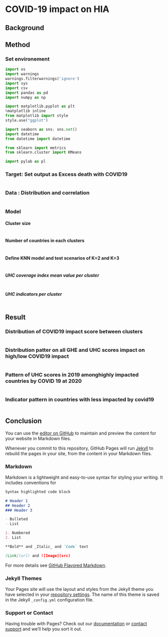 # COVID-19 impact on HIA

## Background 

## Method 
### Set environement 
```python
import os
import warnings
warnings.filterwarnings('ignore')
import sys
import csv 
import pandas as pd
import numpy as np

import matplotlib.pyplot as plt
%matplotlib inline  
from matplotlib import style
style.use("ggplot")

import seaborn as sns; sns.set()
import datetime
from datetime import datetime

from sklearn import metrics
from sklearn.cluster import KMeans

import pylab as pl
```


### Target: Set output as Excess death with COVID19 
```markdown

```
### Data : Distribution and correlation 
```markdown

```

### Model 
#### Cluster size 
```markdown

```

#### Number of countries in each clusters 
```markdown

```

#### Define KNN model and test scenarios of K=2 and K=3
```markdown

```

##### UHC coverage index mean value per cluster
```markdown

```

##### UHC indicators per cluster 
```markdown

```


## Result
### Distribution of COVID19 impact score between clusters
```markdown

```

### Distribution patter on all GHE and UHC scores impact on high/low COVID19 impact 
```markdown

```

### Pattern of UHC scores in 2019 amonghighly impacted countries by COVID 19 at 2020 
```markdown

```

### Indicator pattern in countries with less impacted by covid19 
```markdown

```

## Conclusion 






You can use the [editor on GitHub](https://github.com/PAHO-ghe/result/edit/gh-pages/index.md) to maintain and preview the content for your website in Markdown files.

Whenever you commit to this repository, GitHub Pages will run [Jekyll](https://jekyllrb.com/) to rebuild the pages in your site, from the content in your Markdown files.

### Markdown

Markdown is a lightweight and easy-to-use syntax for styling your writing. It includes conventions for

```markdown
Syntax highlighted code block

# Header 1
## Header 2
### Header 3

- Bulleted
- List

1. Numbered
2. List

**Bold** and _Italic_ and `Code` text

[Link](url) and ![Image](src)
```

For more details see [GitHub Flavored Markdown](https://guides.github.com/features/mastering-markdown/).

### Jekyll Themes

Your Pages site will use the layout and styles from the Jekyll theme you have selected in your [repository settings](https://github.com/PAHO-ghe/result/settings/pages). The name of this theme is saved in the Jekyll `_config.yml` configuration file.

### Support or Contact

Having trouble with Pages? Check out our [documentation](https://docs.github.com/categories/github-pages-basics/) or [contact support](https://support.github.com/contact) and we’ll help you sort it out.
